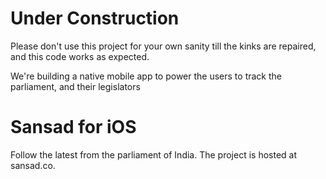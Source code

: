 # Under Construction
Please don't use this project for your own sanity till the kinks are repaired, and this code works as expected.

We're building a native mobile app to power the users to track the parliament, and their legislators

# Sansad for iOS

Follow the latest from the parliament of India. The project is hosted at sansad.co.

